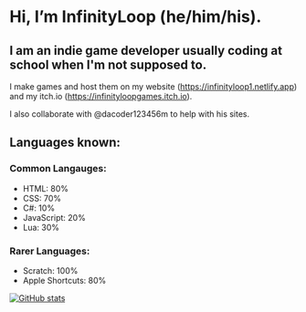 # Hi, I’m InfinityLoop (he/him/his).

## I am an indie game developer usually coding at school when I'm not supposed to.

I make games and host them on my website (https://infinityloop1.netlify.app) and my itch.io (https://infinityloopgames.itch.io).

I also collaborate with @dacoder123456m to help with his sites.

## Languages known:
### Common Langauges:
- HTML: 80%
- CSS: 70%
- C#: 10%
- JavaScript: 20%
- Lua: 30%
### Rarer Languages:
- Scratch: 100%
- Apple Shortcuts: 80%

[![GitHub stats](https://github-readme-stats.vercel.app/api?username=InfinityLoop1&theme=transparent)](https://github.com/anuraghazra/github-readme-stats)
<!---
InfinityLoopGames/InfinityLoopGames is a ✨ special ✨ repository because its `README.md` (this file) appears on your GitHub profile.
You can click the Preview link to take a look at your changes.
--->
